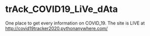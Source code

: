 # trAck_COVID19_LiVe_dAta
One place to get every information on COVID_19. The site is LIVE at http://covid19tracker2020.pythonanywhere.com/
